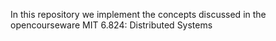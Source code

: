 In this repository we implement the concepts discussed in the opencourseware MIT 6.824: Distributed Systems
